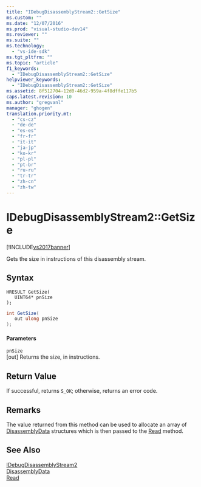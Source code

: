 ```yaml
---
title: "IDebugDisassemblyStream2::GetSize"
ms.custom: ""
ms.date: "12/07/2016"
ms.prod: "visual-studio-dev14"
ms.reviewer: ""
ms.suite: ""
ms.technology: 
  - "vs-ide-sdk"
ms.tgt_pltfrm: ""
ms.topic: "article"
f1_keywords: 
  - "IDebugDisassemblyStream2::GetSize"
helpviewer_keywords: 
  - "IDebugDisassemblyStream2::GetSize"
ms.assetid: 8f512704-12d0-46d2-959a-4f8dffe117b5
caps.latest.revision: 10
ms.author: "gregvanl"
manager: "ghogen"
translation.priority.mt: 
  - "cs-cz"
  - "de-de"
  - "es-es"
  - "fr-fr"
  - "it-it"
  - "ja-jp"
  - "ko-kr"
  - "pl-pl"
  - "pt-br"
  - "ru-ru"
  - "tr-tr"
  - "zh-cn"
  - "zh-tw"
---
```

# IDebugDisassemblyStream2::GetSize
[!INCLUDE[vs2017banner](../../../code-quality/includes/vs2017banner.md)]

Gets the size in instructions of this disassembly stream.  
  
## Syntax  
  
```cpp#  
HRESULT GetSize(   
   UINT64* pnSize  
);  
```  
  
```c#  
int GetSize(   
   out ulong pnSize  
);  
```  
  
#### Parameters  
 `pnSize`  
 [out] Returns the size, in instructions.  
  
## Return Value  
 If successful, returns `S_OK`; otherwise, returns an error code.  
  
## Remarks  
 The value returned from this method can be used to allocate an array of [DisassemblyData](../../../extensibility/debugger/reference/disassemblydata.md) structures which is then passed to the [Read](../../../extensibility/debugger/reference/idebugdisassemblystream2--read.md) method.  
  
## See Also  
 [IDebugDisassemblyStream2](../../../extensibility/debugger/reference/idebugdisassemblystream2.md)   
 [DisassemblyData](../../../extensibility/debugger/reference/disassemblydata.md)   
 [Read](../../../extensibility/debugger/reference/idebugdisassemblystream2--read.md)
